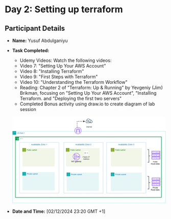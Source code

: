 # Day 2: Setting up terraform 

## Participant Details
- **Name:** Yusuf Abdulganiyu
- **Task Completed:** 
    - Udemy Videos: Watch the following videos:
    - Video 7: "Setting Up Your AWS Account"
    - Video 8: "Installing Terraform"
    - Video 9: "First Steps with Terraform"
    - Video 10: "Understanding the Terraform Workflow"
    - Reading: Chapter 2 of "Terraform: Up & Running" by Yevgeniy (Jim) Brikman, focusing on "Setting Up Your AWS Account", "Installing Terraform. and "Deploying the first two servers"
    - Completed Bonus activity using draw.io to create diagram of lab session

    ![alt text](demo.png)
    
- **Date and Time:** [02/12/2024 23:20 GMT +1]
